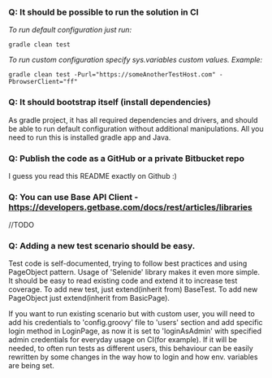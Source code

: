 ### Q: It should be possible to run the solution in CI

_To run default configuration just run:_

`gradle clean test`

_To run custom configuration specify sys.variables custom values.
Example:_

`gradle clean test -Purl="https://someAnotherTestHost.com" -PbrowserClient="ff"`

### Q: It should bootstrap itself (install dependencies)

As gradle project, it has all required dependencies and drivers, and should be able to run default configuration without additional manipulations. All you need to run this is installed gradle app and Java.

### Q: Publish the code as a GitHub or a private Bitbucket repo
I guess you read this README exactly on Github :)

### Q: You can use Base API Client -https://developers.getbase.com/docs/rest/articles/libraries
//TODO

### Q: Adding a new test scenario should be easy.
Test code is self-documented, trying to follow best practices and using PageObject pattern. Usage of 'Selenide' library makes it even more simple. It should be easy to read existing code and extend it to increase test coverage.
To add new test, just extend(inherit from) BaseTest. To add new PageObject just extend(inherit from BasicPage).

If you want to run existing scenario but with custom user, you will need to add his credentials to 'config.groovy' file to 'users' section and add specific login method in LoginPage, as now it is set to 'loginAsAdmin' with specified admin credentials for everyday usage on CI(for example).
If it will be needed, to often run tests as different users, this behaviour can be easily rewritten by some changes in the way how to login and how env. variables are being set.
